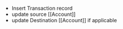 - Insert Transaction record
- update source [[Account]]
- update Destination [[Account]] if applicable 